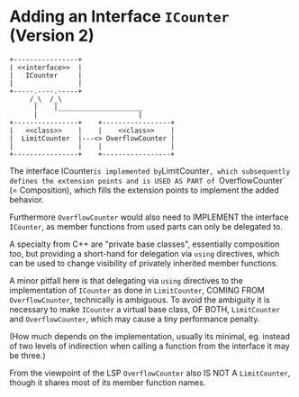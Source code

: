# Adding an Interface `ICounter` (Version 2)

    +----------------+
    | <<interface>>  |
    |   ICounter     |
    |                |
    +-----.----.-----+
         /_\  /_\
          |    |_____________________
          |                         |
    +----------------+    +-----------------+
    |   <<class>>    |    |    <<class>>    |
    |  LimitCounter  |---<> OverflowCounter |
    |                |    |                 |
    +----------------+    +-----------------+

The interface ICounter` is implemented by `LimitCounter`,
which subsequently defines the extension points and is USED
AS PART of `OverflowCounter` (= Composition), which fills
the extension points to implement the added behavior.

Furthermore `OverflowCounter` would also need to IMPLEMENT
the interface `ICounter`, as member functions from used
parts can only be delegated to.

A specialty from C++ are "private base classes", essentially
composition too, but providing a short-hand for delegation
via `using` directives, which can be used to change
visibility of privately inherited member functions.

A minor pitfall here is that delegating via `using`
directives to the implementation of `ICounter` as done in
`LimitCounter`, COMING FROM `OverflowCounter`, technically
is ambiguous. To avoid the ambiguity it is necessary to make
`ICounter` a virtual base class, OF BOTH, `LimitCounter` and
`OverflowCounter`, which may cause a tiny performance
penalty.

(How much depends on the implementation, usually its
minimal, eg. instead of two levels of indirection when
calling a function from the interface it may be three.)

From the viewpoint of the LSP `OverflowCounter` also IS NOT
A `LimitCounter`, though it shares most of its member
function names.
